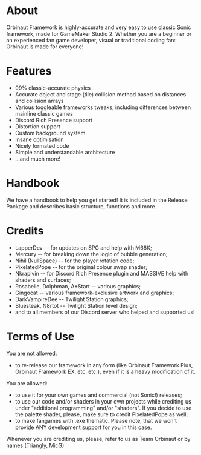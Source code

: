 # About
Orbinaut Framework is highly-accurate and very easy to use classic Sonic framework, made for GameMaker Studio 2. 
Whether you are a beginner or an experienced fan game developer, visual or traditional coding fan: Orbinaut is made for everyone!

# Features
- 99% classic-accurate physics
- Accurate object and stage (tile) collision method based on distances and collision arrays
- Various toggleable frameworks tweaks, including differences between mainline classic games
- Discord Rich Presence support
- Distortion support
- Custom background system
- Insane optimisation
- Nicely formated code
- Simple and understandable architecture
- ...and much more!

# Handbook
We have a handbook to help you get started! It is included in the Release Package and describes basic structure, functions and more.

# Credits
- LapperDev -- for updates on SPG and help with M68K;
- Mercury -- for breaking down the logic of bubble generation;
- Nihil (NullSpace) -- for the player rotation code;
- PixelatedPope -- for the original colour swap shader;
- Nkrapivin -- for Discord Rich Presence plugin and MASSIVE help with shaders and surfaces;
- Rosabelle, Dolphman, A+Start -- various graphics;
- Gingocat -- various framework-exclusive artwork and graphics;
- DarkVampireDee -- Twilight Station graphics;
- Bluesteak, N8rtot -- Twilight Station level design;
- and to all members of our Discord server who helped and supported us!

# Terms of Use
You are not allowed:
- to re-release our framework in any form (like Orbinaut Framework Plus, Orbinaut Framework EX, etc. etc.), even if it is a heavy modification of it.

You are allowed:
- to use it for your own games and commercial (not Sonic!) releases;
- to use our code and/or shaders in your own projects while crediting us under "additional programming" and/or "shaders". If you decide to use the palette shader, please, make sure to credit PixelatedPope as well;
- to make fangames with .exe thematic. Please note, that we won't provide ANY development support for you in this case.

Whenever you are crediting us, please, refer to us as Team Orbinaut or by names (Triangly, MicG)
